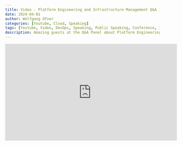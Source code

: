 ```yaml
---
title: Video - Platform Engineering and Infrastructure Management Q&A - Automation Week 2024
date: 2024-04-01
author: Wolfgang Ofner
categories: [Youtube, Cloud, Speaking]
tags: [Youtube, Video, DevOps, Speaking, Public Speaking, Conference, IaC, Terraform, Bicep]
description: Amazing guests at the Q&A Panel about Platform Engineering and Infrastructure Management at the Automation Week 2024.   
---
```


<iframe width="560" height="315" src="https://www.youtube.com/embed/rIkuSlwizjw?si=xFCmazIi9Uto1_nR" title="YouTube video player" frameborder="0" allow="accelerometer; autoplay; clipboard-write; encrypted-media; gyroscope; picture-in-picture; web-share" referrerpolicy="strict-origin-when-cross-origin" allowfullscreen></iframe>